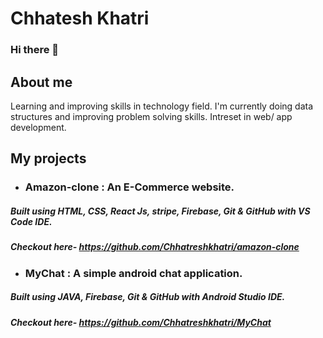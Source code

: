 # Chhatesh Khatri

### Hi there 👋

## About me

Learning and improving skills in technology field.
I'm currently doing data structures and improving problem solving skills.
Intreset in web/ app development.


## My projects

- ### Amazon-clone : An E-Commerce website.
##### Built using HTML, CSS, React Js, stripe, Firebase, Git & GitHub with VS Code IDE.
##### Checkout here- https://github.com/Chhatreshkhatri/amazon-clone

- ### MyChat : A simple android chat application. 
##### Built using JAVA, Firebase, Git & GitHub with Android Studio IDE.
##### Checkout here- https://github.com/Chhatreshkhatri/MyChat
